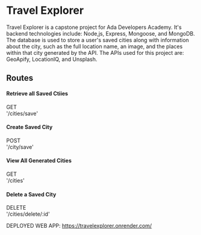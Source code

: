 <h1>Travel Explorer </h1>
Travel Explorer is a capstone project for Ada Developers Academy. It's backend technologies include: Node,js, Express, Mongoose, and MongoDB. The database
is used to store a user's saved cities along with information about the city, such as the full location name, an image, and the places within that city generated 
by the API. The APIs used for this project are: GeoApify, LocationIQ, and Unsplash. 

<h2>Routes</h2>

<h4>Retrieve all Saved Ctiies</h4>
<div>GET</div>
<div>'/cities/save'</div>

<h4>Create Saved City</h4>
<div>POST</div>
<div>'/city/save'</div>

<h4>View All Generated Cities</h4>
<div>GET</div>
<div>'/cities'</div>

<h4>Delete a Saved City</h4>
<div>DELETE</div>
<div>'/cities/delete/:id' </div>

DEPLOYED WEB APP: https://travelexplorer.onrender.com/


